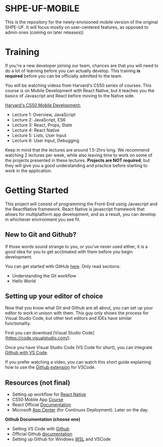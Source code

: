 # SHPE-UF-MOBILE
This is the repository for the newly-envisioned mobile version of the original SHPE-UF. It will focus mostly on user-centered features, as opposed to admin ones (coming on later releases))

# Training
If you're a new developer joining our team, chances are that you will need to do a lot of learning before you can actually develop. This training **is required** before you can be officially admitted to the team.

You will be watching videos from Harvard's CS50 series of courses. This course is on Mobile Development with React Native, but it teaches you the basics of Javascript and React before moving to the Native side.

[Harvard's CS50 Mobile Development:](https://courses.edx.org/courses/course-v1:HarvardX+CS50M+Mobile/1fce05f1372540988dd5c24d1bf03a7e/)
- Lecture 1: Overview, JavaScript
- Lecture 2: JavaScript, ES6
- Lecture 3: React, Props, State
- Lecture 4: React Native
- Lecture 5: Lists, User Input
- Lecture 6: User Input, Debugging

Keep in mind that the lectures are around 1.5-2hrs long. We recommend watching 2 lectures per week, while also leaving time to work on some of the projects presented in these lectures.
**Projects are NOT required**, but they will give you a good understanding and practice before starting to work in the application.

# Getting Started
This project will consist of programming the Front-End using Javascript and the ReactNative framework. React Native is javascript framework that allows for multiplatform app development, and as a result, you can develop in whichever environment you see fit.

## New to Git and Github?
If those words sound strange to you, or you've never used either, it is a good idea for you to get acclimated with them before you begin development.   

You can get started with GitHub [here](https://guides.github.com/). Only read sections:
- Understanding the Git workflow
- Hello World

## Setting up your editor of choice
Now that you know what Git and Github are all about, you can set up your editor to work in unison with them. This guy only shows the process for Visual Studio Code, but other text editors and IDEs have similar functionality.

First you can download [Visual Studio Code] (https://code.visualstudio.com/).

Once you have Visual Studio Code (VS Code for short), you can integrate [Github with VS Code](https://code.visualstudio.com/docs/editor/github).

If you prefer watching a video, you can watch this short guide explaining how to use the [Github extension](https://code.visualstudio.com/docs/introvideos/versioncontrol) for VSCode.




## Resources (not final)
- Setting up workflow for [React Native](https://medium.com/react-native-training/how-i-set-up-my-react-native-projects-bd30284e4512)
- CS50 Mobile App [Course](https://courses.edx.org/courses/course-v1:HarvardX+CS50M+Mobile/1fce05f1372540988dd5c24d1bf03a7e/)
- React Official [Documentation](https://reactnative.dev/)
- Microsoft [App Center](https://docs.github.com/en/github/getting-started-with-github/set-up-git#setting-up-git) (for Continuos Deployment). Later on the day.

**Github Documentation (choose one)**
- Setting VS Code with [Github](https://code.visualstudio.com/docs/editor/github)
- Official Github [documentation](https://docs.github.com/en/github/getting-started-with-github/set-up-git#setting-up-git)
- Setting up Github for Windows [WSL](https://docs.microsoft.com/en-us/windows/wsl/tutorials/wsl-git) and VSCode
